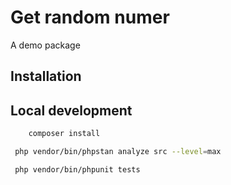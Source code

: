 # Get random numer

A demo package

## Installation

## Local development

```bash
    composer install
```

```bash
 php vendor/bin/phpstan analyze src --level=max
```

```bash
 php vendor/bin/phpunit tests
```